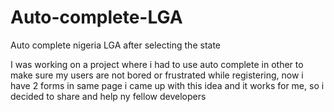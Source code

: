 # Auto-complete-LGA
Auto complete nigeria LGA after selecting the state

I was working on a project where i had to use auto complete in other to make sure my users are not bored or frustrated while registering, now i have 2 forms in same page i came up with this idea and it works for me, so i decided to share and help ny fellow developers
